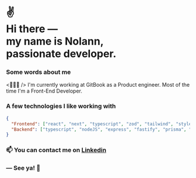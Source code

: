 <h1>
 ✌<br>
  Hi there ― <br> 
  my name is Nolann, <br> 
  passionate developer.
</h1>

### Some words about me

<p>
    <👨🏻‍💻 /> I'm currently working at GitBook as a Product engineer. Most of the time I'm a Front-End Developer.
</p>


### A few technologies I like working with

```json
{
  "Frontend": ["react", "next", "typescript", "zod", "tailwind", "styled-components", "radix-ui", "react-native"],
  "Backend": ["typescript", "nodeJS", "express", "fastify", "prisma", "mongoose", "postgres", "mongo"],
}
```

<!--
<div align="center">

![nolannbiron's GitHub stats](https://github-readme-stats-nolannbiron.vercel.app/api?username=nolannbiron&show_icons=true&count_private=true&line_height=29&hide=contribs,prs)
![Top Langs GitHub stats](https://github-readme-stats-nolannbiron.vercel.app/api/top-langs/?username=nolannbiron&hide=C,asl,rich%20text%20format,makefile,shell,css&langs_count=8&layout=compact)

</div> -->

<!-- #### Contact me on [Telegram](https://t.me/mo), we can chat in 🇫🇷  🇬🇧  🇪🇸 . -->

<h3>
  📫  You can <b>contact me</b> on <a href="https://www.linkedin.com/in/nolann-biron/">Linkedin</a>
</h3>

### ― See ya! 👋
